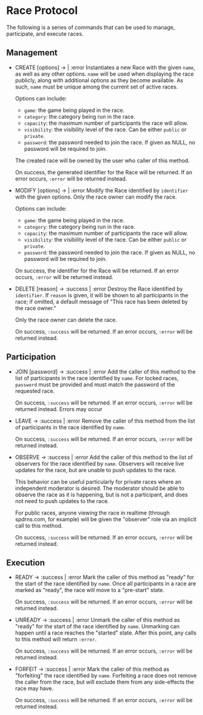 # Race Protocol
The following is a series of commands that can be used to manage, participate, and execute races.

## Management
- CREATE <name> [options] -> <identifier> | :error
  Instantiates a new Race with the given `name`, as well as any other options. `name` will be used when displaying the race publicly, along with additional options as they become available. As such, `name` must be unique among the current set of active races.

  Options can include:
    - `game`: the game being played in the race.
    - `category`: the category being run in the race.
    - `capacity`: the maximum number of participants the race will allow.
    - `visibility`: the visibility level of the race. Can be either `public` or `private`.
    - `password`: the password needed to join the race. If given as NULL, no password will be required to join.

  The created race will be owned by the user who caller of this method.

  On success, the generated identifier for the Race will be returned. If an error occurs, `:error` will be returned instead.


- MODIFY <identifier> [options] -> <identifier> | :error
  Modify the Race identified by `identifier` with the given options. Only the race owner can modify the race.

  Options can include:
    - `game`: the game being played in the race.
    - `category`: the category being run in the race.
    - `capacity`: the maximum number of participants the race will allow.
    - `visibility`: the visibility level of the race. Can be either `public` or `private`.
    - `password`: the password needed to join the race. If given as NULL, no password will be required to join.

  On success, the identifier for the Race will be returned. If an error occurs, `:error` will be returned instead.


- DELETE <identifier> [reason] -> :success | :error
  Destroy the Race identified by `identifier`. If `reason` is given, it will be shown to all participants in the race; if omitted, a default message of "This race has been deleted by the race owner."

  Only the race owner can delete the race.

  On success, `:success` will be returned. If an error occurs, `:error` will be returned instead.


## Participation
- JOIN <name> [password] -> :success | :error
  Add the caller of this method to the list of participants in the race identified by `name`. For locked races, `password` must be provided and must match the password of the requested race.

  On success, `:success` will be returned. If an error occurs, `:error` will be returned instead. Errors may occur


- LEAVE <name> -> :success | :error
  Remove the caller of this method from the list of participants in the race identified by `name`.

  On success, `:success` will be returned. If an error occurs, `:error` will be returned instead.


- OBSERVE <name> -> :success | :error
  Add the caller of this method to the list of observers for the race identified by `name`. Observers will receive live updates for the race, but are unable to push updates to the race.

  This behavior can be useful particularly for private races where an independent moderator is desired. The moderator should be able to observe the race as it is happening, but is not a participant, and does not need to push updates to the race.

  For public races, anyone viewing the race in realtime (through spdrns.com, for example) will be given the "observer" role via an implicit call to this method.

  On success, `:success` will be returned. If an error occurs, `:error` will be returned instead.


## Execution
- READY <name> -> :success | :error
  Mark the caller of this method as "ready" for the start of the race identified by `name`. Once all participants in a race are marked as "ready", the race will move to a "pre-start" state.

  On success, `:success` will be returned. If an error occurs, `:error` will be returned instead.


- UNREADY <name> -> :success | :error
  Unmark the caller of this method as "ready" for the start of the race identified by `name`. Unmarking can happen until a race reaches the "started" state. After this point, any calls to this method will return `:error`.

  On success, `:success` will be returned. If an error occurs, `:error` will be returned instead.


- FORFEIT <name> -> :success | :error
  Mark the caller of this method as "forfeiting" the race identified by `name`. Forfeiting a race does not remove the caller from the race, but will exclude them from any side-effects the race may have.

  On success, `:success` will be returned. If an error occurs, `:error` will be returned instead.
